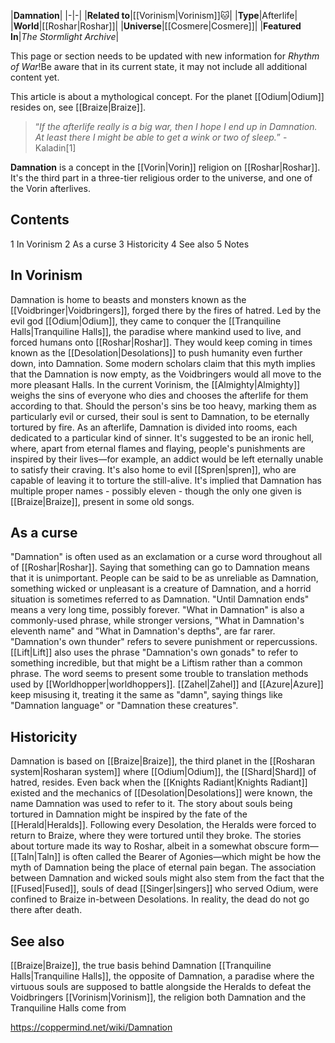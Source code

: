 |**Damnation**|
|-|-|
|**Related to**|[[Vorinism\|Vorinism]]🐱︎|
|**Type**|Afterlife|
|**World**|[[Roshar\|Roshar]]|
|**Universe**|[[Cosmere\|Cosmere]]|
|**Featured In**|*The Stormlight Archive*|

This page or section needs to be updated with new information for *Rhythm of War*!Be aware that in its current state, it may not include all additional content yet.

This article is about a mythological concept. For the planet [[Odium\|Odium]] resides on, see [[Braize\|Braize]].
>“*If the afterlife really is a big war, then I hope I end up in Damnation. At least there I might be able to get a wink or two of sleep.*”
\-Kaladin[1]


**Damnation** is a concept in the [[Vorin\|Vorin]] religion on [[Roshar\|Roshar]]. It's the third part in a three-tier religious order to the universe, and one of the Vorin afterlives.

## Contents

1 In Vorinism
2 As a curse
3 Historicity
4 See also
5 Notes


## In Vorinism
Damnation is home to beasts and monsters known as the [[Voidbringer\|Voidbringers]], forged there by the fires of hatred. Led by the evil god [[Odium\|Odium]], they came to conquer the [[Tranquiline Halls\|Tranquiline Halls]], the paradise where mankind used to live, and forced humans onto [[Roshar\|Roshar]]. They would keep coming in times known as the [[Desolation\|Desolations]] to push humanity even further down, into Damnation. Some modern scholars claim that this myth implies that the Damnation is now empty, as the Voidbringers would all move to the more pleasant Halls.
In the current Vorinism, the [[Almighty\|Almighty]] weighs the sins of everyone who dies and chooses the afterlife for them according to that. Should the person's sins be too heavy, marking them as particularly evil or cursed, their soul is sent to Damnation, to be eternally tortured by fire. As an afterlife, Damnation is divided into rooms, each dedicated to a particular kind of sinner. It's suggested to be an ironic hell, where, apart from eternal flames and flaying, people's punishments are inspired by their lives—for example, an addict would be left eternally unable to satisfy their craving. It's also home to evil [[Spren\|spren]], who are capable of leaving it to torture the still-alive.
It's implied that Damnation has multiple proper names - possibly eleven - though the only one given is [[Braize\|Braize]], present in some old songs.

## As a curse
"Damnation" is often used as an exclamation or a curse word throughout all of [[Roshar\|Roshar]]. Saying that something can go to Damnation means that it is unimportant. People can be said to be as unreliable as Damnation, something wicked or unpleasant is a creature of Damnation, and a horrid situation is sometimes referred to as Damnation. "Until Damnation ends" means a very long time, possibly forever. "What in Damnation" is also a commonly-used phrase, while stronger versions, "What in Damnation's eleventh name" and "What in Damnation's depths", are far rarer. "Damnation's own thunder" refers to severe punishment or repercussions. [[Lift\|Lift]] also uses the phrase "Damnation's own gonads" to refer to something incredible, but that might be a Liftism rather than a common phrase.
The word seems to present some trouble to translation methods used by [[Worldhopper\|worldhoppers]]. [[Zahel\|Zahel]] and [[Azure\|Azure]] keep misusing it, treating it the same as "damn", saying things like "Damnation language" or "Damnation these creatures".

## Historicity
Damnation is based on [[Braize\|Braize]], the third planet in the [[Rosharan system\|Rosharan system]] where [[Odium\|Odium]], the [[Shard\|Shard]] of hatred, resides. Even back when the [[Knights Radiant\|Knights Radiant]] existed and the mechanics of [[Desolation\|Desolations]] were known, the name Damnation was used to refer to it.
The story about souls being tortured in Damnation might be inspired by the fate of the [[Herald\|Heralds]]. Following every Desolation, the Heralds were forced to return to Braize, where they were tortured until they broke. The stories about torture made its way to Roshar, albeit in a somewhat obscure form—[[Taln\|Taln]] is often called the Bearer of Agonies—which might be how the myth of Damnation being the place of eternal pain began. The association between Damnation and wicked souls might also stem from the fact that the [[Fused\|Fused]], souls of dead [[Singer\|singers]] who served Odium, were confined to Braize in-between Desolations.
In reality, the dead do not go there after death.

## See also
[[Braize\|Braize]], the true basis behind Damnation
[[Tranquiline Halls\|Tranquiline Halls]], the opposite of Damnation, a paradise where the virtuous souls are supposed to battle alongside the Heralds to defeat the Voidbringers
[[Vorinism\|Vorinism]], the religion both Damnation and the Tranquiline Halls come from


https://coppermind.net/wiki/Damnation